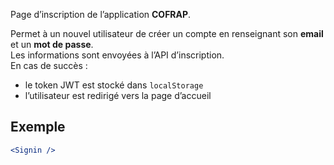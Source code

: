 Page d’inscription de l’application **COFRAP**.

Permet à un nouvel utilisateur de créer un compte en renseignant son **email** et un **mot de passe**.  
Les informations sont envoyées à l’API d’inscription.  
En cas de succès :
- le token JWT est stocké dans `localStorage`
- l’utilisateur est redirigé vers la page d’accueil

## Exemple

```jsx
<Signin />
